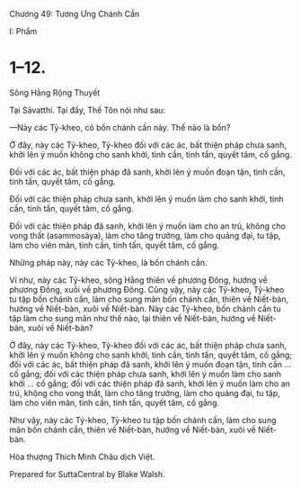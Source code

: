  

Chương 49: Tương Ưng Chánh Cần

I: Phẩm

# 1–12.

Sông Hằng Rộng Thuyết

Tại Sāvatthi. Tại đấy, Thế Tôn nói như sau:

—Này các Tỷ-kheo, có bốn chánh cần này. Thế nào là bốn?

Ở đây, này các Tỷ-kheo, Tỷ-kheo đối với các ác, bất thiện pháp chưa sanh, khởi lên ý muốn không cho sanh khởi, tinh cần, tinh tấn, quyết tâm, cố gắng.

Ðối với các ác, bất thiện pháp đã sanh, khởi lên ý muốn đoạn tận, tinh cần, tinh tấn, quyết tâm, cố gắng.

Ðối với các thiện pháp chưa sanh, khởi lên ý muốn làm cho sanh khởi, tinh cần, tinh tấn, quyết tâm, cố gắng.

Ðối với các thiện pháp đã sanh, khởi lên ý muốn làm cho an trú, không cho vong thất (asammosàya), làm cho tăng trưởng, làm cho quảng đại, tu tập, làm cho viên mãn, tinh cần, tinh tấn, quyết tâm, cố gắng.

Những pháp này, này các Tỷ-kheo, là bốn chánh cần.

Ví như, này các Tỷ-kheo, sông Hằng thiên về phương Ðông, hướng về phương Ðông, xuôi về phương Ðông. Cũng vậy, này các Tỷ-kheo, Tỷ-kheo tu tập bốn chánh cần, làm cho sung mãn bốn chánh cần, thiên về Niết-bàn, hướng về Niết-bàn, xuôi về Niết-bàn. Này các Tỷ-kheo, bốn chánh cần tu tập làm cho sung mãn như thế nào, lại thiên về Niết-bàn, hướng về Niết-bàn, xuôi về Niết-bàn?

Ở đây, này các Tỷ-kheo, Tỷ-kheo đối với các ác, bất thiện pháp chưa sanh, khởi lên ý muốn không cho sanh khởi, tinh cần, tinh tấn, quyết tâm, cố gắng; đối với các ác, bất thiện pháp đã sanh, khởi lên ý muốn đoạn tận, tinh cần … cố gắng; đối với các thiện pháp chưa sanh, khởi lên ý muốn làm cho sanh khởi … cố gắng; đối với các thiện pháp đã sanh, khởi lên ý muốn làm cho an trú, không cho vong thất, làm cho tăng trưởng, làm cho quảng đại, tu tập, làm cho viên mãn, tinh cần, tinh tấn, quyết tâm, cố gắng.

Như vậy, này các Tỷ-kheo, Tỷ-kheo tu tập bốn chánh cần, làm cho sung mãn bốn chánh cần, thiên về Niết-bàn, hướng về Niết-bàn, xuôi về Niết-bàn.

Hòa thượng Thích Minh Châu dịch Việt.

Prepared for SuttaCentral by Blake Walsh.